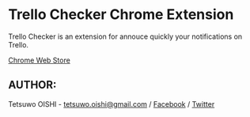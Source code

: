 Trello Checker Chrome Extension
===============================

Trello Checker is an extension for annouce quickly your notifications on Trello.

[Chrome Web Store](https://chrome.google.com/webstore/detail/gdefhppjmapmooojcbdbbpgakejfnhec)



AUTHOR:
-------

Tetsuwo OISHI - 
tetsuwo.oishi@gmail.com / 
[Facebook](http://fb.me/tetsuwo) /
[Twitter](http://twitter.com/tetsukamp)


